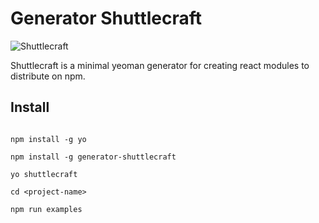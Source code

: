 # Generator Shuttlecraft

![Shuttlecraft](http://i.imgur.com/m22ajFL.png)

Shuttlecraft is a minimal yeoman generator for creating react modules to distribute on npm.

## Install

```

npm install -g yo

npm install -g generator-shuttlecraft

yo shuttlecraft

cd <project-name>

npm run examples

```